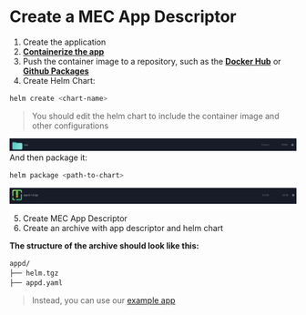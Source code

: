 # Create a MEC App Descriptor

1. Create the application
2. **[Containerize the app](https://docs.docker.com/get-started/02_our_app/)**
3. Push the container image to a repository, such as the **[Docker Hub](https://docs.docker.com/get-started/04_sharing_app/)** or **[Github Packages](https://docs.github.com/en/actions/publishing-packages/publishing-docker-images)**
4. Create Helm Chart:
```bash
helm create <chart-name>
```

> You should edit the helm chart to include the container image and other configurations

![Example Image](./images/create_helm.png)
And then package it:

```bash
helm package <path-to-chart>
```

![Example Image](./images/package_helm.png)

5. Create MEC App Descriptor
6. Create an archive with app descriptor and helm chart

**The structure of the archive should look like this:**

```perl
appd/
├── helm.tgz
├── appd.yaml
```

>Instead, you can use our [example app](https://github.com/PedroDSFerreira/osm-mec/blob/main/assets/appd-package.tar.gz)












